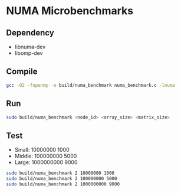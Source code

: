 # NUMA Microbenchmarks

## Dependency
- libnuma-dev
- libomp-dev

## Compile
```bash
gcc -O2 -fopenmp -o build/numa_benchmark numa_benchmark.c -lnuma
```

## Run
```bash
sudo build/numa_benchmark <node_id> <array_size> <matrix_size>
```

## Test

- Small:  10000000    1000
- Middle: 100000000   5000
- Large:  1000000000  9000

```bash
sudo build/numa_benchmark 2 10000000 1000
sudo build/numa_benchmark 2 100000000 5000
sudo build/numa_benchmark 2 1000000000 9000
```